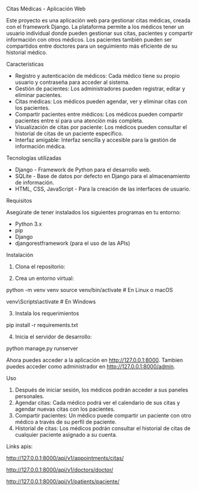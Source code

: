 Citas Médicas - Aplicación Web

Este proyecto es una aplicación web para gestionar citas médicas, creada con el framework Django. La plataforma permite a los médicos tener un usuario individual donde pueden gestionar sus citas, pacientes y compartir información con otros médicos. Los pacientes también pueden ser compartidos entre doctores para un seguimiento más eficiente de su historial médico.

Características

- Registro y autenticación de médicos: Cada médico tiene su propio usuario y contraseña para acceder al sistema.
- Gestión de pacientes: Los administradores pueden registrar, editar y eliminar pacientes.
- Citas médicas: Los médicos pueden agendar, ver y eliminar citas con los pacientes.
- Compartir pacientes entre médicos: Los médicos pueden compartir pacientes entre sí para una atención más completa.
- Visualización de citas por paciente: Los médicos pueden consultar el historial de citas de un paciente específico.
- Interfaz amigable: Interfaz sencilla y accesible para la gestión de información médica.

Tecnologías utilizadas

- Django - Framework de Python para el desarrollo web.
- SQLite - Base de datos por defecto en Django para el almacenamiento de información.
- HTML, CSS, JavaScript - Para la creación de las interfaces de usuario.


Requisitos

Asegúrate de tener instalados los siguientes programas en tu entorno:

- Python 3.x
- pip
- Django
- djangorestframework (para el uso de las APIs)

Instalación

1. Clona el repositorio:

2. Crea un entorno virtual:

python -m venv venv
source venv/bin/activate  # En Linux o macOS

venv\Scripts\activate     # En Windows

3. Instala los requerimientos

pip install -r requirements.txt

4. Inicia el servidor de desarrollo:

python manage.py runserver

Ahora puedes acceder a la aplicación en http://127.0.0.1:8000. 
Tambien puedes acceder como administrador en http://127.0.0.1:8000/admin.

Uso

1. Después de iniciar sesión, los médicos podrán acceder a sus paneles personales.
2. Agendar citas: Cada médico podrá ver el calendario de sus citas y agendar nuevas citas con los pacientes.
3. Compartir pacientes: Un médico puede compartir un paciente con otro médico a través de su perfil de paciente.
4. Historial de citas: Los médicos podrán consultar el historial de citas de cualquier paciente asignado a su cuenta.


Links apis:

http://127.0.0.1:8000/api/v1/appointments/citas/

http://127.0.0.1:8000/api/v1/doctors/doctor/

http://127.0.0.1:8000/api/v1/patients/paciente/
